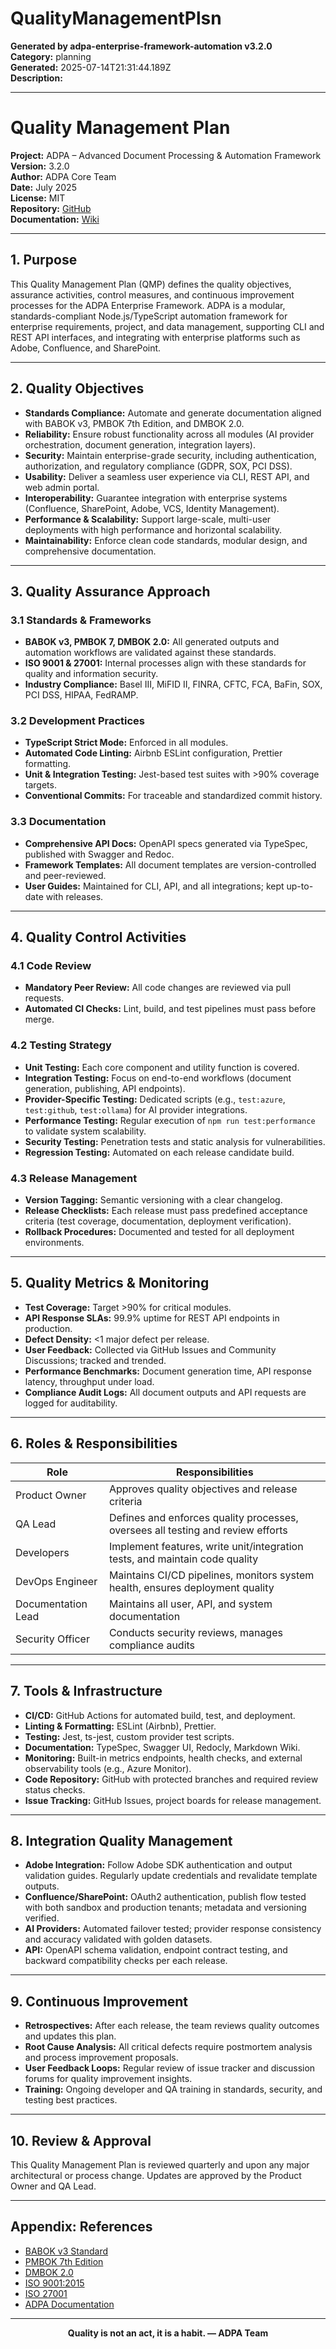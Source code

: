 # QualityManagementPlsn

**Generated by adpa-enterprise-framework-automation v3.2.0**  
**Category:** planning  
**Generated:** 2025-07-14T21:31:44.189Z  
**Description:** 

---

# Quality Management Plan

**Project:** ADPA – Advanced Document Processing & Automation Framework  
**Version:** 3.2.0  
**Author:** ADPA Core Team  
**Date:** July 2025  
**License:** MIT  
**Repository:** [GitHub](https://github.com/mdresch/requirements-gathering-agent)  
**Documentation:** [Wiki](https://github.com/mdresch/requirements-gathering-agent/wiki)

---

## 1. Purpose

This Quality Management Plan (QMP) defines the quality objectives, assurance activities, control measures, and continuous improvement processes for the ADPA Enterprise Framework. ADPA is a modular, standards-compliant Node.js/TypeScript automation framework for enterprise requirements, project, and data management, supporting CLI and REST API interfaces, and integrating with enterprise platforms such as Adobe, Confluence, and SharePoint.

---

## 2. Quality Objectives

- **Standards Compliance:** Automate and generate documentation aligned with BABOK v3, PMBOK 7th Edition, and DMBOK 2.0.
- **Reliability:** Ensure robust functionality across all modules (AI provider orchestration, document generation, integration layers).
- **Security:** Maintain enterprise-grade security, including authentication, authorization, and regulatory compliance (GDPR, SOX, PCI DSS).
- **Usability:** Deliver a seamless user experience via CLI, REST API, and web admin portal.
- **Interoperability:** Guarantee integration with enterprise systems (Confluence, SharePoint, Adobe, VCS, Identity Management).
- **Performance & Scalability:** Support large-scale, multi-user deployments with high performance and horizontal scalability.
- **Maintainability:** Enforce clean code standards, modular design, and comprehensive documentation.

---

## 3. Quality Assurance Approach

### 3.1 Standards & Frameworks
- **BABOK v3, PMBOK 7, DMBOK 2.0:** All generated outputs and automation workflows are validated against these standards.
- **ISO 9001 & 27001:** Internal processes align with these standards for quality and information security.
- **Industry Compliance:** Basel III, MiFID II, FINRA, CFTC, FCA, BaFin, SOX, PCI DSS, HIPAA, FedRAMP.

### 3.2 Development Practices
- **TypeScript Strict Mode:** Enforced in all modules.
- **Automated Code Linting:** Airbnb ESLint configuration, Prettier formatting.
- **Unit & Integration Testing:** Jest-based test suites with >90% coverage targets.
- **Conventional Commits:** For traceable and standardized commit history.

### 3.3 Documentation
- **Comprehensive API Docs:** OpenAPI specs generated via TypeSpec, published with Swagger and Redoc.
- **Framework Templates:** All document templates are version-controlled and peer-reviewed.
- **User Guides:** Maintained for CLI, API, and all integrations; kept up-to-date with releases.

---

## 4. Quality Control Activities

### 4.1 Code Review
- **Mandatory Peer Review:** All code changes are reviewed via pull requests.
- **Automated CI Checks:** Lint, build, and test pipelines must pass before merge.

### 4.2 Testing Strategy
- **Unit Testing:** Each core component and utility function is covered.
- **Integration Testing:** Focus on end-to-end workflows (document generation, publishing, API endpoints).
- **Provider-Specific Testing:** Dedicated scripts (e.g., `test:azure`, `test:github`, `test:ollama`) for AI provider integrations.
- **Performance Testing:** Regular execution of `npm run test:performance` to validate system scalability.
- **Security Testing:** Penetration tests and static analysis for vulnerabilities.
- **Regression Testing:** Automated on each release candidate build.

### 4.3 Release Management
- **Version Tagging:** Semantic versioning with a clear changelog.
- **Release Checklists:** Each release must pass predefined acceptance criteria (test coverage, documentation, deployment verification).
- **Rollback Procedures:** Documented and tested for all deployment environments.

---

## 5. Quality Metrics & Monitoring

- **Test Coverage:** Target >90% for critical modules.
- **API Response SLAs:** 99.9% uptime for REST API endpoints in production.
- **Defect Density:** <1 major defect per release.
- **User Feedback:** Collected via GitHub Issues and Community Discussions; tracked and trended.
- **Performance Benchmarks:** Document generation time, API response latency, throughput under load.
- **Compliance Audit Logs:** All document outputs and API requests are logged for auditability.

---

## 6. Roles & Responsibilities

| Role                    | Responsibilities                                                                 |
|-------------------------|----------------------------------------------------------------------------------|
| Product Owner           | Approves quality objectives and release criteria                                 |
| QA Lead                 | Defines and enforces quality processes, oversees all testing and review efforts  |
| Developers              | Implement features, write unit/integration tests, and maintain code quality      |
| DevOps Engineer         | Maintains CI/CD pipelines, monitors system health, ensures deployment quality    |
| Documentation Lead      | Maintains all user, API, and system documentation                               |
| Security Officer        | Conducts security reviews, manages compliance audits                            |

---

## 7. Tools & Infrastructure

- **CI/CD:** GitHub Actions for automated build, test, and deployment.
- **Linting & Formatting:** ESLint (Airbnb), Prettier.
- **Testing:** Jest, ts-jest, custom provider test scripts.
- **Documentation:** TypeSpec, Swagger UI, Redocly, Markdown Wiki.
- **Monitoring:** Built-in metrics endpoints, health checks, and external observability tools (e.g., Azure Monitor).
- **Code Repository:** GitHub with protected branches and required review status checks.
- **Issue Tracking:** GitHub Issues, project boards for release management.

---

## 8. Integration Quality Management

- **Adobe Integration:** Follow Adobe SDK authentication and output validation guides. Regularly update credentials and revalidate template outputs.
- **Confluence/SharePoint:** OAuth2 authentication, publish flow tested with both sandbox and production tenants; metadata and versioning verified.
- **AI Providers:** Automated failover tested; provider response consistency and accuracy validated with golden datasets.
- **API:** OpenAPI schema validation, endpoint contract testing, and backward compatibility checks per each release.

---

## 9. Continuous Improvement

- **Retrospectives:** After each release, the team reviews quality outcomes and updates this plan.
- **Root Cause Analysis:** All critical defects require postmortem analysis and process improvement proposals.
- **User Feedback Loops:** Regular review of issue tracker and discussion forums for quality improvement insights.
- **Training:** Ongoing developer and QA training in standards, security, and testing best practices.

---

## 10. Review & Approval

This Quality Management Plan is reviewed quarterly and upon any major architectural or process change. Updates are approved by the Product Owner and QA Lead.

---

## Appendix: References

- [BABOK v3 Standard](https://www.iiba.org/)
- [PMBOK 7th Edition](https://www.pmi.org/)
- [DMBOK 2.0](https://www.dama.org/)
- [ISO 9001:2015](https://www.iso.org/iso-9001-quality-management.html)
- [ISO 27001](https://www.iso.org/isoiec-27001-information-security.html)
- [ADPA Documentation](https://github.com/mdresch/requirements-gathering-agent/wiki)

---

<div align="center">

**Quality is not an act, it is a habit. — ADPA Team**

</div>